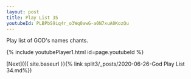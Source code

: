 ```yaml
---
layout: post
title: Play List 35
youtubeId: PLBPbS9iq4r_o3Wq0awG-a0N7xuA0KozQu
---
```

 
 
Play list of GOD's names chants.
 
{% include youtubePlayer1.html id=page.youtubeId %}
 

[Next]({{ site.baseurl }}{% link  split3/_posts/2020-06-26-God Play List 34.md%})
